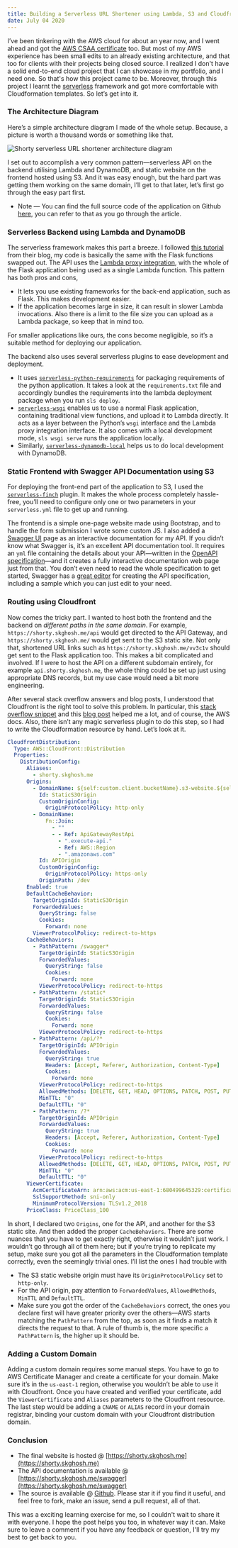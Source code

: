 ```yaml
---
title: Building a Serverless URL Shortener using Lambda, S3 and Cloudfront
date: July 04 2020
---
```


I’ve been tinkering with the AWS cloud for about an year now, and I went ahead and got the [AWS CSAA certificate](https://www.certmetrics.com/amazon/public/badge.aspx?i=1&t=c&d=2019-07-31&ci=AWS00914626) too. But most of my AWS experience has been small edits to an already existing architecture, and that too for clients with their projects being closed source. I realized I don't have a solid end-to-end cloud project that I can showcase in my portfolio, and I need one. So that's how this project came to be. Moreover, through this project I learnt the [serverless](https://serverless.com/) framework and got more comfortable with Cloudformation templates. So let’s get into it.

### The Architecture Diagram

Here’s a simple architecture diagram I made of the whole setup. Because, a picture is worth a thousand words or something like that.

![Shorty serverless URL shortener architecture diagram](https://raw.githubusercontent.com/SkullTech/shorty.sls/master/architecture-diagram.png)

I set out to accomplish a very common pattern—serverless API on the backend utilising Lambda and DynamoDB, and static website on the frontend hosted using S3. And it was easy enough, but the hard part was getting them working on the same domain, I’ll get to that later, let’s first go through the easy part first.

- Note — You can find the full source code of the application on Github [here](https://github.com/SkullTech/shorty.serverless), you can refer to that as you go through the article.

### Serverless Backend using Lambda and DynamoDB

The serverless framework makes this part a breeze. I followed [this tutorial](https://www.serverless.com/blog/flask-python-rest-api-serverless-lambda-dynamodb) from their blog, my code is basically the same with the Flask functions swapped out. The API uses the [Lambda proxy integration](https://docs.aws.amazon.com/apigateway/latest/developerguide/set-up-lambda-proxy-integrations.html), with the whole of the Flask application being used as a single Lambda function. This pattern has both pros and cons,

- It lets you use existing frameworks for the back-end application, such as Flask. This makes development easier.
- If the application becomes large in size, it can result in slower Lambda invocations. Also there is a limit to the file size you can upload as a Lambda package, so keep that in mind too.

For smaller applications like ours, the cons become negligible, so it’s a suitable method for deploying our application.

The backend also uses several serverless plugins to ease development and deployment.

- It uses [`serverless-python-requirements`](https://www.npmjs.com/package/serverless-python-requirements) for packaging requirements of the python application. It takes a look at the `requirements.txt` file and accordingly bundles the requirements into the lambda deployment package when you run `sls deploy`.
- [`serverless-wsgi`](https://www.serverless.com/plugins/serverless-wsgi) enables us to use a normal Flask application, containing traditional view functions, and upload it to Lambda directly. It acts as a layer between the Python’s `wsgi` interface and the Lambda proxy integration interface. It also comes with a local development mode, `sls wsgi serve` runs the application locally.
- Similarly, [`serverless-dynamodb-local`](https://www.serverless.com/plugins/serverless-dynamodb-local) helps us to do local development with DynamoDB.

### Static Frontend with Swagger API Documentation using S3

For deploying the front-end part of the application to S3, I used the [`serverless-finch`](https://www.npmjs.com/package/serverless-finch) plugin. It makes the whole process completely hassle-free, you’ll need to configure only one or two parameters in your `serverless.yml` file to get up and running.

The frontend is a simple one-page website made using Bootstrap, and to handle the form submission I wrote some custom JS. I also added a [Swagger UI](https://github.com/swagger-api/swagger-ui) page as an interactive documentation for my API. If you didn’t know what Swagger is, it’s an excellent API documentation tool. It requires an `yml` file containing the details about your API—written in the [OpenAPI specification](http://spec.openapis.org/oas/v3.0.3)—and it creates a fully interactive documentation web page just from that. You don’t even need to read the whole specification to get started, Swagger has a [great editor](https://editor.swagger.io/) for creating the API specification, including a sample which you can just edit to your need.

### Routing using Cloudfront

Now comes the tricky part. I wanted to host both the frontend and the backend on _different paths in the same domain_. For example, `https://shorty.skghosh.me/api` would get directed to the API Gateway, and `https://shorty.skghosh.me/` would get sent to the S3 static site. Not only that, shortened URL links such as `https://shorty.skghosh.me/vv3c1v` should get sent to the Flask application too. This makes a bit complicated and involved. If I were to host the API on a different subdomain entirely, for example `api.shorty.skghosh.me`, the whole thing could be set up just using appropriate DNS records, but my use case would need a bit more engineering.

After several stack overflow answers and blog posts, I understood that Cloudfront is the right tool to solve this problem. In particular, this [stack overflow snippet](https://github.com/serverless/examples/blob/master/aws-node-single-page-app-via-cloudfront/serverless.yml) and this [blog post](https://apimeister.com/2017/05/09/hosting-a-cloudfront-site-with-s3-and-api-gateway.html) helped me a lot, and of course, the AWS docs. Also, there isn’t any magic serverless plugin to do this step, so I had to write the Cloudformation resource by hand. Let’s look at it.

```yaml
CloudfrontDistribution:
  Type: AWS::CloudFront::Distribution
  Properties:
    DistributionConfig:
      Aliases:
        - shorty.skghosh.me
      Origins:
        - DomainName: ${self:custom.client.bucketName}.s3-website.${self:provider.region}.amazonaws.com
          Id: StaticS3Origin
          CustomOriginConfig:
            OriginProtocolPolicy: http-only
        - DomainName:
            Fn::Join:
              - ""
              - - Ref: ApiGatewayRestApi
                - ".execute-api."
                - Ref: AWS::Region
                - ".amazonaws.com"
          Id: APIOrigin
          CustomOriginConfig:
            OriginProtocolPolicy: https-only
          OriginPath: /dev
      Enabled: true
      DefaultCacheBehavior:
        TargetOriginId: StaticS3Origin
        ForwardedValues:
          QueryString: false
          Cookies:
            Forward: none
        ViewerProtocolPolicy: redirect-to-https
      CacheBehaviors:
        - PathPattern: /swagger*
          TargetOriginId: StaticS3Origin
          ForwardedValues:
            QueryString: false
            Cookies:
              Forward: none
          ViewerProtocolPolicy: redirect-to-https
        - PathPattern: /static*
          TargetOriginId: StaticS3Origin
          ForwardedValues:
            QueryString: false
            Cookies:
              Forward: none
          ViewerProtocolPolicy: redirect-to-https
        - PathPattern: /api/?*
          TargetOriginId: APIOrigin
          ForwardedValues:
            QueryString: true
            Headers: [Accept, Referer, Authorization, Content-Type]
            Cookies:
              Forward: none
          ViewerProtocolPolicy: redirect-to-https
          AllowedMethods: [DELETE, GET, HEAD, OPTIONS, PATCH, POST, PUT]
          MinTTL: "0"
          DefaultTTL: "0"
        - PathPattern: /?*
          TargetOriginId: APIOrigin
          ForwardedValues:
            QueryString: true
            Headers: [Accept, Referer, Authorization, Content-Type]
            Cookies:
              Forward: none
          ViewerProtocolPolicy: redirect-to-https
          AllowedMethods: [DELETE, GET, HEAD, OPTIONS, PATCH, POST, PUT]
          MinTTL: "0"
          DefaultTTL: "0"
      ViewerCertificate:
        AcmCertificateArn: arn:aws:acm:us-east-1:680499645329:certificate/6fbcfddc-3351-47fc-9ebe-f3d88abc444f
        SslSupportMethod: sni-only
        MinimumProtocolVersion: TLSv1.2_2018
      PriceClass: PriceClass_100
```

In short, I declared two `Origins`, one for the API, and another for the S3 static site. And then added the proper `CacheBehaviors`. There are some nuances that you have to get exactly right, otherwise it wouldn’t just work. I wouldn’t go through all of them here; but if you’re trying to replicate my setup, make sure you got all the parameters in the Cloudformation template correctly, even the seemingly trivial ones. I’ll list the ones I had trouble with

- The S3 static website origin must have its `OriginProtocolPolicy` set to `http-only`.
- For the API origin, pay attention to `ForwardedValues`, `AllowedMethods`, `MinTTL` and `DefaultTTL`.
- Make sure you got the order of the `CacheBehaviors` correct, the ones you declare first will have greater priority over the others—AWS starts matching the `PathPattern` from the top, as soon as it finds a match it directs the request to that. A rule of thumb is, the more specific a `PathPattern` is, the higher up it should be.

### Adding a Custom Domain

Adding a custom domain requires some manual steps. You have to go to AWS Certificate Manager and create a certificate for your domain. Make sure it’s in the `us-east-1` region, otherwise you wouldn’t be able to use it with Cloudfront. Once you have created and verified your certificate, add the `ViewerCertificate` and `Aliases` parameters to the Cloudfront resource. The last step would be adding a `CNAME` or `ALIAS` record in your domain registrar, binding your custom domain with your Cloudfront distribution domain.

### Conclusion

- The final website is hosted @ [https://shorty.skghosh.me](https://shorty.skghosh.me)
- The API documentation is available @ [https://shorty.skghosh.me/swagger](https://shorty.skghosh.me/swagger)
- The source is available @ [Github](https://github.com/SkullTech/shorty.sls). Please star it if you find it useful, and feel free to fork, make an issue, send a pull request, all of that.

This was a exciting learning exercise for me, so I couldn't wait to share it with everyone. I hope the post helps you too, in whatever way it can. Make sure to leave a comment if you have any feedback or question, I'll try my best to get back to you.
